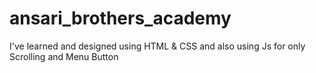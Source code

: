 # ansari_brothers_academy
I've learned and designed using HTML &amp; CSS and also using Js for only Scrolling and Menu Button
